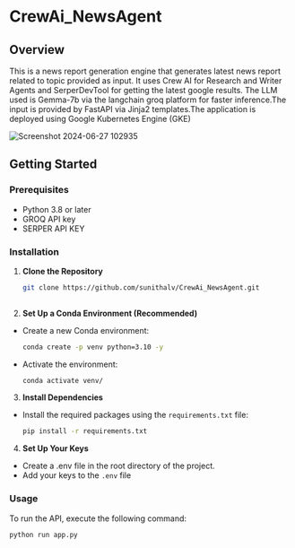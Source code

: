 # CrewAi_NewsAgent

## Overview
This is a news report generation engine that generates latest news report related to topic provided as input. It uses Crew AI for Research and Writer Agents and SerperDevTool for getting the latest google results. The LLM used is Gemma-7b via the langchain groq platform for faster inference.The input is provided by FastAPI via Jinja2 templates.The application is deployed using Google Kubernetes Engine (GKE)


![Screenshot 2024-06-27 102935](https://github.com/sunithalv/CrewAi_NewsAgent/assets/28974154/a77da03e-bf18-45df-9641-545f5e29a781)

## Getting Started

### Prerequisites
- Python 3.8 or later
- GROQ API key
- SERPER API KEY

### Installation

1. **Clone the Repository**
   ```bash
   git clone https://github.com/sunithalv/CrewAi_NewsAgent.git
  
2. **Set Up a Conda Environment (Recommended)**
* Create a new Conda environment:
   ```bash
   conda create -p venv python=3.10 -y
* Activate the environment:
   ```bash
   conda activate venv/

3. **Install Dependencies**
* Install the required packages using the `requirements.txt` file:
   ```bash
   pip install -r requirements.txt

4. **Set Up Your Keys**
* Create a .env file in the root directory of the project.
* Add your keys to the `.env` file

### Usage
To run the API, execute the following command:
   ```bash
   python run app.py
```




